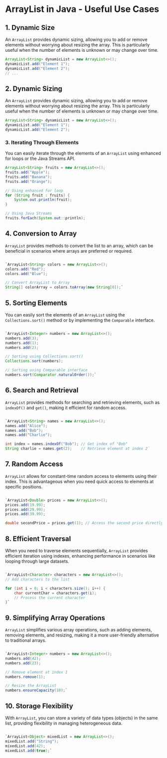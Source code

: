 # ArrayList in Java - Useful Use Cases

## 1. Dynamic Size

An `ArrayList` provides dynamic sizing, allowing you to add or remove elements without worrying about resizing the array. This is particularly useful when the number of elements is unknown or may change over time.

```java
ArrayList<String> dynamicList = new ArrayList<>();
dynamicList.add("Element 1");
dynamicList.add("Element 2");
// ...
```

## 2. Dynamic Sizing

An `ArrayList` provides dynamic sizing, allowing you to add or remove elements without worrying about resizing the array. This is particularly useful when the number of elements is unknown or may change over time.

```java
ArrayList<String> dynamicList = new ArrayList<>();
dynamicList.add("Element 1");
dynamicList.add("Element 2");
```

### 3. Iterating Through Elements

You can easily iterate through the elements of an `ArrayList` using enhanced for loops or the Java Streams API.

```java
ArrayList<String> fruits = new ArrayList<>();
fruits.add("Apple");
fruits.add("Banana");
fruits.add("Orange");

// Using enhanced for loop
for (String fruit : fruits) {
    System.out.println(fruit);
}

// Using Java Streams
fruits.forEach(System.out::println);
```

## 4\. Conversion to Array

`ArrayList` provides methods to convert the list to an array, which can be beneficial in scenarios where arrays are preferred or required.

```java

`ArrayList<String> colors = new ArrayList<>();
colors.add("Red");
colors.add("Blue");

// Convert ArrayList to Array
String[] colorArray = colors.toArray(new String[0]);`
```

## 5\. Sorting Elements

You can easily sort the elements of an `ArrayList` using the `Collections.sort()` method or by implementing the `Comparable` interface.

```java

`ArrayList<Integer> numbers = new ArrayList<>();
numbers.add(3);
numbers.add(1);
numbers.add(2);

// Sorting using Collections.sort()
Collections.sort(numbers);

// Sorting using Comparable interface
numbers.sort(Comparator.naturalOrder());`
```

## 6\. Search and Retrieval

`ArrayList` provides methods for searching and retrieving elements, such as `indexOf()` and `get()`, making it efficient for random access.

```java

`ArrayList<String> names = new ArrayList<>();
names.add("Alice");
names.add("Bob");
names.add("Charlie");

int index = names.indexOf("Bob"); // Get index of "Bob"
String charlie = names.get(2);    // Retrieve element at index 2`
```

## 7\. Random Access

`ArrayList` allows for constant-time random access to elements using their index. This is advantageous when you need quick access to elements at specific positions.

```java

`ArrayList<Double> prices = new ArrayList<>();
prices.add(19.99);
prices.add(29.99);
prices.add(39.99);

double secondPrice = prices.get(1); // Access the second price directly`
```

## 8\. Efficient Traversal

When you need to traverse elements sequentially, `ArrayList` provides efficient iteration using indexes, enhancing performance in scenarios like looping through large datasets.

```java

`ArrayList<Character> characters = new ArrayList<>();
// Add characters to the list

for (int i = 0; i < characters.size(); i++) {
    char currentChar = characters.get(i);
    // Process the current character
}`
```

## 9\. Simplifying Array Operations

`ArrayList` simplifies various array operations, such as adding elements, removing elements, and resizing, making it a more user-friendly alternative to traditional arrays.

```java

`ArrayList<Integer> numbers = new ArrayList<>();
numbers.add(42);
numbers.add(23);

// Remove element at index 1
numbers.remove(1);

// Resize the ArrayList
numbers.ensureCapacity(10);`
```

## 10\. Storage Flexibility

With `ArrayList`, you can store a variety of data types (objects) in the same list, providing flexibility in managing heterogeneous data.

```java

`ArrayList<Object> mixedList = new ArrayList<>();
mixedList.add("String");
mixedList.add(42);
mixedList.add(true);`
```

